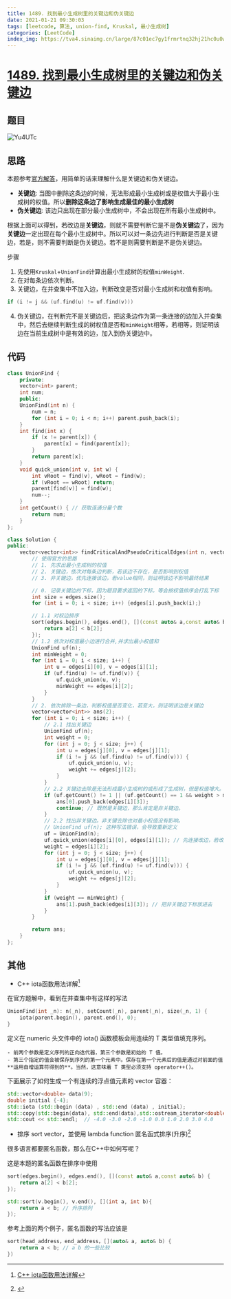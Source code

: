```yaml
---
title: 1489. 找到最小生成树里的关键边和伪关键边
date: 2021-01-21 09:30:03
tags: [leetcode, 算法, union-find, Kruskal, 最小生成树]
categories: [LeetCode]
index_img: https://tva4.sinaimg.cn/large/87c01ec7gy1frmrtnq32hj21hc0u0wnl.jpg
---
```


# [1489. 找到最小生成树里的关键边和伪关键边](https://leetcode-cn.com/problems/find-critical-and-pseudo-critical-edges-in-minimum-spanning-tree/)

## 题目

![Yu4UTc](https://gitee.com/yoyhm/oss/raw/master/uPic/Yu4UTc.png)

## 思路

本题参考[官方解答](https://leetcode-cn.com/problems/find-critical-and-pseudo-critical-edges-in-minimum-spanning-tree/solution/zhao-dao-zui-xiao-sheng-cheng-shu-li-de-gu57q/)，用简单的话来理解什么是关键边和伪关键边。

- **关键边**: 当图中删除这条边的时候，无法形成最小生成树或是权值大于最小生成树的权值。所以**删除这条边了影响生成最佳的最小生成树**
- **伪关键边**: 该边只出现在部分最小生成树中，不会出现在所有最小生成树中。

根据上面可以得到，若改边是**关键边**，则就不需要判断它是不是**伪关键边**了，因为**关键边**一定出现在每个最小生成树中。所以可以对一条边先进行判断是否是关键边，若是，则不需要判断是伪关键边。若不是则需要判断是不是伪关键边。

步骤

1. 先使用`Kruskal`+`UnionFind`计算出最小生成树的权值`minWeight`.
2. 在对每条边依次判断。
3. 关键边，在并查集中不加入边，判断改变是否对最小生成树和权值有影响。

```C++
if (i != j && (uf.find(u) != uf.find(v)))
```

4. 伪关键边，在判断完不是关键边后，把这条边作为第一条连接的边加入并查集中，然后去继续判断生成的树权值是否和`minWeight`相等，若相等，则证明该边在当前生成树中是有效的边，加入到伪关键边中。

## 代码

```C++
class UnionFind {
    private:
    vector<int> parent;
    int num;
    public:
    UnionFind(int n) {
        num = n;
        for (int i = 0; i < n; i++) parent.push_back(i);
    }
    int find(int x) {
        if (x != parent[x]) {
            parent[x] = find(parent[x]);
        }
        return parent[x];
    }
    void quick_union(int v, int w) {
        int vRoot = find(v), wRoot = find(w);
        if (vRoot == wRoot) return;
        parent[find(v)] = find(w);
        num--;
    }
    int getCount() { // 获取连通分量个数
        return num;
    }
};

class Solution {
public:
    vector<vector<int>> findCriticalAndPseudoCriticalEdges(int n, vector<vector<int>>& edges) {
        // 使用官方的思路
        // 1. 先求出最小生成树的权值
        // 2. 关键边，依次对每条边判断，若该边不存在，是否影响到权值
        // 3. 非关键边，优先连接该边，若value相同，则证明该边不影响最终结果

        // 0. 记录关键边的下标，因为题目要求返回的下标，等会按权值排序会打乱下标
        int size = edges.size();
        for (int i = 0; i < size; i++) {edges[i].push_back(i);}

        // 1.1 对权边排序
        sort(edges.begin(), edges.end(), [](const auto& a,const auto& b) {
            return a[2] < b[2];
        });
        // 1.2 依次对权值最小边进行合并,并求出最小权值和
        UnionFind uf(n);
        int minWeight = 0;
        for (int i = 0; i < size; i++) {
            int u = edges[i][0], v = edges[i][1];
            if (uf.find(u) != uf.find(v)) {
                uf.quick_union(u, v);
                minWeight += edges[i][2];
            }
        }
        // 2. 依次排除一条边，判断权值是否变化，若变大，则证明该边是关键边
        vector<vector<int>> ans(2);
        for (int i = 0; i < size; i++) {
            // 2.1 找出关键边
            UnionFind uf(n);
            int weight = 0;
            for (int j = 0; j < size; j++) {
                int u = edges[j][0], v = edges[j][1];
                if (i != j && (uf.find(u) != uf.find(v))) {
                    uf.quick_union(u, v);
                    weight += edges[j][2];
                }
            }
            // 2.2 关键边去除是无法形成最小生成树的或形成了生成树，但是权值增大。
            if (uf.getCount() != 1 || (uf.getCount() == 1 && weight > minWeight)) {
                ans[0].push_back(edges[i][3]);
                continue; // 既然是关键边，那么肯定是非关键边。
            }
            // 2.2 找出非关键边。非关键去除也对最小权值没有影响。
            // UnionFind uf(n); 这种写法错误，会导致重新定义
            uf = UnionFind(n);
            uf.quick_union(edges[i][0], edges[i][1]); // 先连接改边，若改变对结果没有影响。那么他就是非关键边
            weight = edges[i][2];
            for (int j = 0; j < size; j++) {
                int u = edges[j][0], v = edges[j][1];
                if (i != j && (uf.find(u) != uf.find(v))) {
                    uf.quick_union(u, v);
                    weight += edges[j][2];
                }
            }
            if (weight == minWeight) {
                ans[1].push_back(edges[i][3]); // 把非关键边下标放进去
            }
        }

        return ans;
    }
};
```

## 其他

- C++ iota函数用法详解[^1]

在官方题解中，看到在并查集中有这样的写法

```C++
UnionFind(int _n): n(_n), setCount(_n), parent(_n), size(_n, 1) {
	iota(parent.begin(), parent.end(), 0);
}
```

定义在 numeric 头文件中的 iota() 函数模板会用连续的 T 类型值填充序列。

	- 前两个参数是定义序列的正向迭代器，第三个参数是初始的 T 值。
	- 第三个指定的值会被保存到序列的第一个元素中。保存在第一个元素后的值是通过对前面的值**运用自增运算符得到的**。当然，这意味着 T 类型必须支持 operator++()。

下面展示了如何生成一个有连续的浮点值元素的 vector 容器：

```C++
std::vector<double> data(9);
double initial {-4};
std::iota (std::begin (data) , std::end (data) , initial);
std::copy(std::begin(data), std::end(data),std::ostream_iterator<double>{std::cout<< std::fixed << std::setprecision(1), " "});
std::cout << std::endl;  // -4.0 -3.0 -2.0 -1.0 0.0 1.0 2.0 3.0 4.0
```

- 排序 sort vector，並使用 lambda function 匿名函式排序(升序)[^2]

很多语言都要匿名函数，那么在C++中如何写呢？

这是本题的匿名函数在排序中使用

```C++
sort(edges.begin(), edges.end(), [](const auto& a,const auto& b) {
	return a[2] < b[2];
});
```

```C++
std::sort(v.begin(), v.end(), [](int a, int b){
	return a < b; // 升序排列
});
```

参考上面的两个例子，匿名函数的写法应该是

```C++
sort(head_address，end_address，[](auto& a, auto& b) {
	return a < b; // a b 的一些比较
})
```

[^1]: [C++ iota函数用法详解](http://c.biancheng.net/view/681.html)
[^2]: [](https://shengyu7697.github.io/blog/2019/11/30/std-sort/)
